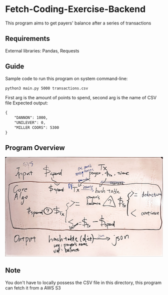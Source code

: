 # Fetch-Coding-Exercise-Backend
This program aims to get payers' balance after a series of transactions

## Requirements

External libraries: Pandas, Requests


## Guide
Sample code to run this program on system command-line:

    python3 main.py 5000 transactions.csv

First arg is the amount of points to spend, second arg is the name of CSV file
Expected output:

    {
        "DANNON": 1000,
        "UNILEVER": 0,
        "MILLER COORS": 5300
    }

## Program Overview
![overview](/figures/overview.JPG)

## Note
You don't have to locally possess the CSV file in this directory, this program can fetch it from a AWS S3

